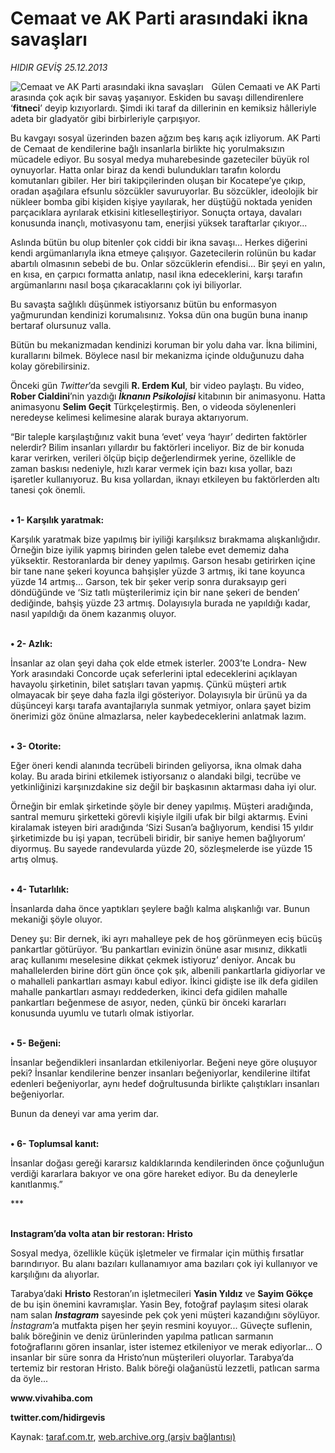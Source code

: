 # Cemaat ve AK Parti arasındaki ikna savaşları

*HIDIR GEVİŞ 25.12.2013*

<div class="yazi"><img align="left" alt="Cemaat ve AK Parti arasındaki ikna savaşları" border="0" src="http://www.taraf.com.tr/fotoraflar/makaleler/cemaat-ve-ak-parti-arasindaki-ikna-savaslari_3443_orijinal.jpg" style="border-right-width:10px; border-color:#FFFFFF"/><p>Gülen Cemaati ve AK Parti arasında çok açık bir savaş yaşanıyor. Eskiden bu savaşı dillendirenlere ‘<b>fitneci</b>’ deyip kızıyorlardı. Şimdi iki taraf da dillerinin en kemiksiz hâlleriyle adeta bir gladyatör gibi birbirleriyle çarpışıyor.</p>
<p>Bu kavgayı sosyal üzerinden bazen ağzım beş karış açık izliyorum. AK Parti de Cemaat de kendilerine bağlı insanlarla birlikte hiç yorulmaksızın mücadele ediyor. Bu sosyal medya muharebesinde gazeteciler büyük rol oynuyorlar. Hatta onlar biraz da kendi bulundukları tarafın kolordu komutanları gibiler. Her biri takipçilerinden oluşan bir Kocatepe’ye çıkıp, oradan aşağılara efsunlu sözcükler savuruyorlar. Bu sözcükler, ideolojik bir nükleer bomba gibi kişiden kişiye yayılarak, her düştüğü noktada yeniden parçacıklara ayrılarak etkisini kitleselleştiriyor. Sonuçta ortaya, davaları konusunda inançlı, motivasyonu tam, enerjisi yüksek taraftarlar çıkıyor...</p>
<p>Aslında bütün bu olup bitenler çok ciddi bir ikna savaşı… Herkes diğerini kendi argümanlarıyla ikna etmeye çalışıyor. Gazetecilerin rolünün bu kadar abartılı olmasının sebebi de bu. Onlar sözcüklerin efendisi... Bir şeyi en yalın, en kısa, en çarpıcı formatta anlatıp, nasıl ikna edeceklerini, karşı tarafın argümanlarını nasıl boşa çıkaracaklarını çok iyi biliyorlar. </p>
<p>Bu savaşta sağlıklı düşünmek istiyorsanız bütün bu enformasyon yağmurundan kendinizi korumalısınız. Yoksa dün ona bugün buna inanıp bertaraf olursunuz valla.</p>
<p>Bütün bu mekanizmadan kendinizi koruman bir yolu daha var. İkna bilimini, kurallarını bilmek. Böylece nasıl bir mekanizma içinde olduğunuzu daha kolay görebilirsiniz.</p>
<p>Önceki gün <i>Twitter</i>’da sevgili <b>R. Erdem Kul</b>, bir video paylaştı. Bu video, <b>Rober Cialdini</b>’nin yazdığı <b><i>İknanın Psikolojisi</i></b> kitabının bir animasyonu. Hatta animasyonu <b>Selim Geçit</b> Türkçeleştirmiş. Ben, o videoda söylenenleri neredeyse kelimesi kelimesine alarak buraya aktarıyorum.</p>
<p>“Bir taleple karşılaştığınız vakit buna ‘evet’ veya ‘hayır’ dedirten faktörler nelerdir? Bilim insanları yıllardır bu faktörleri inceliyor. Biz de bir konuda karar verirken, verileri ölçüp biçip değerlendirmek yerine, özellikle de zaman baskısı nedeniyle, hızlı karar vermek için bazı kısa yollar, bazı işaretler kullanıyoruz. Bu kısa yollardan, iknayı etkileyen bu faktörlerden altı tanesi çok önemli.</p>
<p><b><br/>• 1- Karşılık yaratmak:</b></p>
<p>Karşılık yaratmak bize yapılmış bir iyiliği karşılıksız bırakmama alışkanlığıdır. Örneğin bize iyilik yapmış birinden gelen talebe evet dememiz daha yüksektir. Restoranlarda bir deney yapılmış. Garson hesabı getirirken içine bir tane nane şekeri koyunca bahşişler yüzde 3 artmış, iki tane koyunca yüzde 14 artmış... Garson, tek bir şeker verip sonra duraksayıp geri döndüğünde ve ‘Siz tatlı müşterilerimiz için bir nane şekeri de benden’ dediğinde, bahşiş yüzde 23 artmış. Dolayısıyla burada ne yapıldığı kadar, nasıl yapıldığı da önem kazanmış oluyor.</p>
<p><b><br/>• 2- Azlık: </b></p>
<p>İnsanlar az olan şeyi daha çok elde etmek isterler. 2003’te Londra- New York arasındaki Concorde uçak seferlerini iptal edeceklerini açıklayan havayolu şirketinin, bilet satışları tavan yapmış. Çünkü müşteri artık olmayacak bir şeye daha fazla ilgi gösteriyor. Dolayısıyla bir ürünü ya da düşünceyi karşı tarafa avantajlarıyla sunmak yetmiyor, onlara şayet bizim önerimizi göz önüne almazlarsa, neler kaybedeceklerini anlatmak lazım. </p>
<p><b><br/>• 3- Otorite: </b></p>
<p>Eğer öneri kendi alanında tecrübeli birinden geliyorsa, ikna olmak daha kolay. Bu arada birini etkilemek istiyorsanız o alandaki bilgi, tecrübe ve yetkinliğinizi karşınızdakine siz değil bir başkasının aktarması daha iyi olur. </p>
<p>Örneğin bir emlak şirketinde şöyle bir deney yapılmış. Müşteri aradığında, santral memuru şirketteki görevli kişiyle ilgili ufak bir bilgi aktarmış. Evini kiralamak isteyen biri aradığında ‘Sizi Susan’a bağlıyorum, kendisi 15 yıldır şirketimizde bu işi yapan, tecrübeli biridir, bir saniye hemen bağlıyorum’ diyormuş. Bu sayede randevularda yüzde 20, sözleşmelerde ise yüzde 15 artış olmuş.</p>
<p><b><br/>• 4- Tutarlılık: </b></p>
<p>İnsanlarda daha önce yaptıkları şeylere bağlı kalma alışkanlığı var. Bunun mekaniği şöyle oluyor. </p>
<p>Deney şu: Bir dernek, iki ayrı mahalleye pek de hoş görünmeyen eciş bücüş pankartlar götürüyor. ‘Bu pankartları evinizin önüne asar mısınız, dikkatli araç kullanımı meselesine dikkat çekmek istiyoruz’ deniyor. Ancak bu mahallelerden birine dört gün önce çok şık, albenili pankartlarla gidiyorlar ve o mahalleli pankartları asmayı kabul ediyor. İkinci gidişte ise ilk defa gidilen mahalle pankartları asmayı reddederken, ikinci defa gidilen mahalle pankartları beğenmese de asıyor, neden, çünkü bir önceki kararları konusunda uyumlu ve tutarlı olmak istiyorlar. </p>
<p><b><br/>• 5- Beğeni: </b></p>
<p>İnsanlar beğendikleri insanlardan etkileniyorlar. Beğeni neye göre oluşuyor peki? İnsanlar kendilerine benzer insanları beğeniyorlar, kendilerine iltifat edenleri beğeniyorlar, aynı hedef doğrultusunda birlikte çalıştıkları insanları beğeniyorlar. </p>
<p>Bunun da deneyi var ama yerim dar.</p>
<p><b><br/>• 6- Toplumsal kanıt:</b></p>
<p>İnsanlar doğası gereği kararsız kaldıklarında kendilerinden önce çoğunluğun verdiği kararlara bakıyor ve ona göre hareket ediyor. Bu da deneylerle kanıtlanmış.”</p>
<p>***</p>
<p><b><br/>Instagram’da volta atan bir restoran: Hristo</b></p>
<p>Sosyal medya, özellikle küçük işletmeler ve firmalar için müthiş fırsatlar barındırıyor. Bu alanı bazıları kullanamıyor ama bazıları çok iyi kullanıyor ve karşılığını da alıyorlar. </p>
<p>Tarabya’daki <b>Hristo</b> Restoran’ın işletmecileri <b>Yasin Yıldız</b> ve <b>Sayim Gökçe </b>de bu işin önemini kavramışlar. Yasin Bey, fotoğraf paylaşım sitesi olarak nam salan <b><i>Instagram</i></b> sayesinde pek çok yeni müşteri kazandığını söylüyor. <i>İnstagram</i>’a mutfakta pişen her şeyin resmini koyuyor... Güveçte suflenin, balık böreğinin ve deniz ürünlerinden yapılma patlıcan sarmanın fotoğraflarını gören insanlar, ister istemez etkileniyor ve merak ediyorlar... O insanlar bir süre sonra da Hristo’nun müşterileri oluyorlar. Tarabya’da tertemiz bir restoran Hristo. Balık böreği olağanüstü lezzetli, patlıcan sarma da öyle...</p>
<p><b>www.vivahiba.com</b></p>
<p><b>twitter.com/hidirgevis</b></p>
</div>

Kaynak: [taraf.com.tr](http://www.taraf.com.tr/hidir-gevis-2/makale-cemaat-ve-ak-parti-arasindaki-ikna-savaslari.htm), [web.archive.org (arşiv bağlantısı)](http://web.archive.org/web/20131226072548/http://www.taraf.com.tr/hidir-gevis-2/makale-cemaat-ve-ak-parti-arasindaki-ikna-savaslari.htm)
